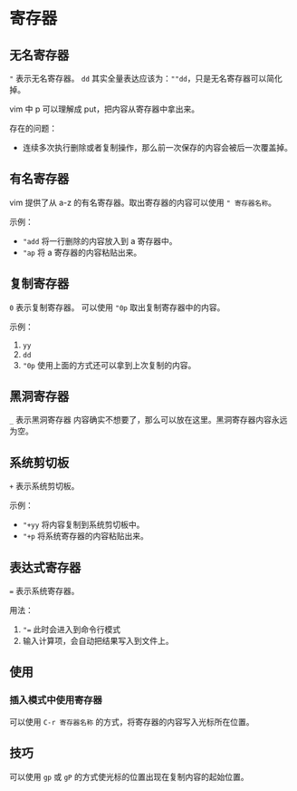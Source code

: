 # 寄存器

## 无名寄存器

`"` 表示无名寄存器。
`dd` 其实全量表达应该为：`""dd`，只是无名寄存器可以简化掉。

vim 中 p 可以理解成 put，把内容从寄存器中拿出来。

存在的问题：
* 连续多次执行删除或者复制操作，那么前一次保存的内容会被后一次覆盖掉。



## 有名寄存器

vim 提供了从 a-z 的有名寄存器。取出寄存器的内容可以使用 `" 寄存器名称`。

示例：
* `"add` 将一行删除的内容放入到 a 寄存器中。
* `"ap` 将 a 寄存器的内容粘贴出来。



## 复制寄存器

`0` 表示复制寄存器。
可以使用 `"0p` 取出复制寄存器中的内容。

示例：
1. `yy`
2. `dd`
3. `"0p`
使用上面的方式还可以拿到上次复制的内容。



## 黑洞寄存器

`_` 表示黑洞寄存器
内容确实不想要了，那么可以放在这里。黑洞寄存器内容永远为空。



## 系统剪切板
`+` 表示系统剪切板。

示例：
* `"+yy` 将内容复制到系统剪切板中。
* `"+p` 将系统寄存器的内容粘贴出来。


## 表达式寄存器
`=` 表示系统寄存器。

用法：
1. `"=` 此时会进入到命令行模式
2. 输入计算项，会自动把结果写入到文件上。


## 使用

### 插入模式中使用寄存器
可以使用 `C-r 寄存器名称` 的方式，将寄存器的内容写入光标所在位置。



## 技巧

可以使用 `gp` 或 `gP` 的方式使光标的位置出现在复制内容的起始位置。

